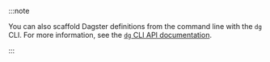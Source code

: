 :::note

You can also scaffold Dagster definitions from the command line with the `dg` CLI. For more information, see the [`dg` CLI API documentation](/api/dagster/dg-cli).

:::